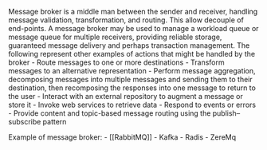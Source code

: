 Message broker is a middle man between the sender and receiver, handling message validation, transformation, and routing. This allow decouple of end-points. 
A message broker may be used to manage a workload queue or message queue for multiple receivers, providing reliable storage, guaranteed message delivery and perhaps transaction management. The following represent other examples of actions that might be handled by the broker
	-	Route messages to one or more destinations
	-	Transform messages to an alternative representation
	-	Perform message aggregation, decomposing messages into multiple messages and sending them to their destination, then recomposing the responses into one message to return to the user
	-	Interact with an external repository to augment a message or store it
	-	Invoke web services to retrieve data
	-	Respond to events or errors
	-	Provide content and topic-based message routing using the publish–subscribe pattern
	
	
Example of message broker:
	- [[RabbitMQ]]
	- Kafka
	- Radis
	- ZereMq